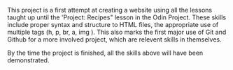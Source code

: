 This project is a first attempt at creating a website using all
the lessons taught up until the 'Project: Recipes" lesson in the Odin Project.
These skills include proper syntax and structure to HTML files, the appropriate use
of multiple tags (h, p, br, a, img ).
This also marks the first major use of Git and Github for a more involved project, which are relevent skills in themselves.

By the time the project is finished, all the skills above will have been demonstrated.